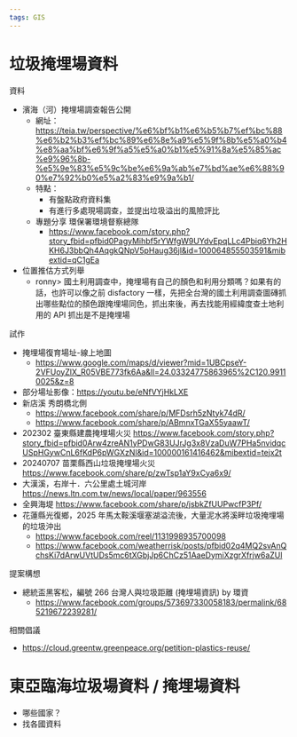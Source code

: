 ```yaml
---
tags: GIS
---
```


# 垃圾掩埋場資料

資料
- 濱海（河）掩埋場調查報告公開
    - 網址：https://teia.tw/perspective/%e6%bf%b1%e6%b5%b7%ef%bc%88%e6%b2%b3%ef%bc%89%e6%8e%a9%e5%9f%8b%e5%a0%b4%e8%aa%bf%e6%9f%a5%e5%a0%b1%e5%91%8a%e5%85%ac%e9%96%8b-%e5%9e%83%e5%9c%be%e6%9a%ab%e7%bd%ae%e6%88%90%e7%92%b0%e5%a2%83%e9%9a%b1/
    - 特點：
        - 有盤點政府資料集
        - 有進行多處現場調查，並提出垃圾溢出的風險評比
    - 專題分享 環保署環境督察總隊
        - https://www.facebook.com/story.php?story_fbid=pfbid0PagyMihbf5rYWfgW9UYdvEpqLLc4Pbiq6Yh2HKH6J3bbQh4AqgkQNpV5pHaug36jl&id=100064855503591&mibextid=qC1gEa
- 位置推估方式列舉
    - ronny> 國土利用調查中，掩埋場有自己的顏色和利用分類嗎？如果有的話，也許可以像之前 disfactory 一樣，先把全台灣的國土利用調查圖磚抓出哪些點位的顏色跟掩埋場同色，抓出來後，再去找能用經緯度查土地利用的 API 抓出是不是掩埋場


試作
- 掩埋場復育場址-線上地圖
    - https://www.google.com/maps/d/viewer?mid=1UBCpseY-2VFUoyZlX_R05VBE773fk6Aa&ll=24.03324775863965%2C120.99110025&z=8
- 部分場址影像：https://youtu.be/eNfVYjHkLXE
- 新店溪 秀朗橋北側
    - https://www.facebook.com/share/p/MFDsrh5zNtyk74dR/
    - https://www.facebook.com/share/p/ABmnxTGaX55yaawT/
- 202302 臺東縣建農掩埋場火災 https://www.facebook.com/story.php?story_fbid=pfbid0Arw4zreAN1yPDwG83UJrJg3x8VzaDuW7PHa5nvidqcUSpHGywCnL6fKdP6pWGXzNl&id=100000161416462&mibextid=tejx2t
- 20240707 苗栗縣西山垃圾掩埋場火災 https://www.facebook.com/share/p/zwTsp1aY9xCya6x9/
- 大漢溪，右岸十．六公里處土城河岸 https://news.ltn.com.tw/news/local/paper/963556
- 全興海堤 https://www.facebook.com/share/p/jsbkZfUUPwcfP3Pf/
- 花蓮縣光復鄉，2025 年馬太鞍溪堰塞湖溢流後，大量泥水將溪畔垃圾掩埋場的垃圾沖出 
    - https://www.facebook.com/reel/1131998935700098
    - https://www.facebook.com/weatherrisk/posts/pfbid02q4MQ2svAnQchsKi7dArwUVtUDs5mc6tXGbjJp6ChCz51AaeDymiXzgrXfrjw6aZUl




提案構想
- 總統盃黑客松，編號 266 台灣人與垃圾距離 (掩埋場資訊) by 環資
    - https://www.facebook.com/groups/573697330058183/permalink/685219672239281/

相關倡議
- https://cloud.greentw.greenpeace.org/petition-plastics-reuse/

# 東亞臨海垃圾場資料 / 掩埋場資料

- 哪些國家？
- 找各國資料

